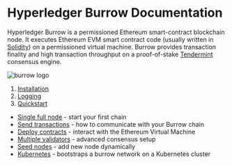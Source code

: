 # Hyperledger Burrow Documentation

Hyperledger Burrow is a permissioned Ethereum smart-contract blockchain node. It executes Ethereum EVM smart contract code (usually written in [Solidity](https://solidity.readthedocs.io)) on a permissioned virtual machine. Burrow provides transaction finality and high transaction throughput on a proof-of-stake [Tendermint](https://tendermint.com) consensus engine.

![burrow logo](images/burrow.png)

1. [Installation](INSTALL.md)
1. [Logging](LOGGING.md)
1. [Quickstart](quickstart)
  * [Single full node](docs/quickstart/single-full-node.md) - start your first chain
  * [Send transactions](docs/quickstart/send-transactions.md) - how to communicate with your Burrow chain
  * [Deploy contracts](docs/quickstart/deploy-contracts.md) - interact with the Ethereum Virtual Machine
  * [Multiple validators](docs/quickstart/multiple-validators.md) - advanced consensus setup
  * [Seed nodes](docs/quickstart/seed-nodes.md) - add new node dynamically
  * [Kubernetes](https://github.com/helm/charts/tree/master/stable/burrow) - bootstraps a burrow network on a Kubernetes cluster

